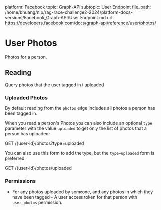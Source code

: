 platform: Facebook
topic: Graph-API
subtopic: User Endpoint
file_path: /home/bhuang/nlp/rag-race-challenge2-2024/platform-docs-versions/Facebook_Graph-API/User Endpoint.md
url: https://developers.facebook.com/docs/graph-api/reference/user/photos/

# User Photos

Photos for a person.

## Reading

Query photos that the user tagged in / uploaded

### Uploaded Photos

By default reading from the `photos` edge includes all photos a person has been tagged in.

When you read a person's Photos you can also include an optional `type` parameter with the value `uploaded` to get only the list of photos that a person has uploaded:

GET /{user-id}/photos?type=uploaded

You can also use this form to add the type, but the `type=uploaded` form is preferred:

GET /{user-id}/photos/uploaded

### Permissions

* For any photos uploaded by someone, and any photos in which they have been tagged - A user access token for that person with `user_photos` permission.